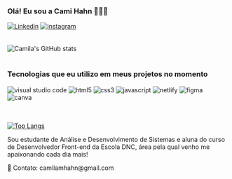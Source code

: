 ### Olá! Eu sou a Cami Hahn 👩🏻‍💻

[![Linkedin](https://img.shields.io/badge/LinkedIn-0077B5?style=for-the-badge&logo=linkedin&logoColor=white)](https://www.linkedin.com/in/camilahahn/)
[![instagram](https://img.shields.io/badge/Instagram-E4405F?style=for-the-badge&logo=instagram&logoColor=white)](https://www.instagram.com/hahn.camila/)
<br><br><br>
![Camila's GitHub stats](https://github-readme-stats.vercel.app/api?username=hahncamila&show_icons=true&theme=dracula)
<br><br>
### Tecnologias que eu utilizo em meus projetos no momento
<div style="display: inline_block">
  <img align="center" alt="visual studio code" src="https://img.shields.io/badge/Visual_Studio_Code-0078D4?style=for-the-badge&logo=visual%20studio%20code&logoColor=white">
  <img align="center" alt="html5" src="https://img.shields.io/badge/HTML5-E34F26?style=for-the-badge&logo=html5&logoColor=white">
  <img align="center" alt="css3" src="https://img.shields.io/badge/CSS3-1572B6?style=for-the-badge&logo=css3&logoColor=white">
  <img align="center" alt="javascript" src="https://img.shields.io/badge/JavaScript-F7DF1E?style=for-the-badge&logo=javascript&logoColor=black">
  <img align="center" alt="netlify" src="https://img.shields.io/badge/Netlify-00C7B7?style=for-the-badge&logo=netlify&logoColor=white">
  <img align="center" alt="figma" src="https://img.shields.io/badge/Figma-F24E1E?style=for-the-badge&logo=figma&logoColor=white">
  <img align="center" alt="canva" src="https://img.shields.io/badge/Canva-%2300C4CC.svg?&style=for-the-badge&logo=Canva&logoColor=white">
</div><br><br>

[![Top Langs](https://github-readme-stats.vercel.app/api/top-langs/?username=hahncamila&show_icons=true&theme=dracula)](https://github.com/hahncamila/github-readme-stats)

<p> Sou estudante de Análise e Desenvolvimento de Sistemas e aluna do curso de Desenvolvedor Front-end da Escola DNC, área pela qual venho me apaixonando cada dia mais!</p>
<p>📧 Contato: camilamhahn@gmail.com</p>
